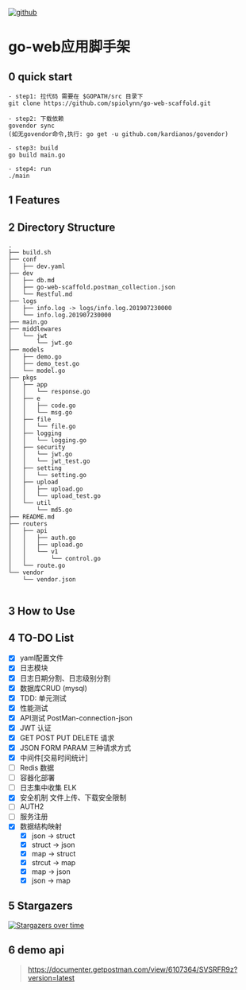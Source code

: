 [![github](https://img.shields.io/badge/github-spiolynn-brightgreen.svg)](http://panzi.online)

# go-web应用脚手架


## 0 quick start

```
- step1: 拉代码 需要在 $GOPATH/src 目录下
git clone https://github.com/spiolynn/go-web-scaffold.git

- step2: 下载依赖
govendor sync
(如无govendor命令,执行: go get -u github.com/kardianos/govendor)

- step3: build
go build main.go

- step4: run
./main

```


## 1 Features



## 2 Directory Structure

```
.
├── build.sh
├── conf
│   ├── dev.yaml
├── dev
│   ├── db.md
│   ├── go-web-scaffold.postman_collection.json
│   └── Restful.md
├── logs
│   ├── info.log -> logs/info.log.201907230000
│   └── info.log.201907230000
├── main.go
├── middlewares
│   └── jwt
│       └── jwt.go
├── models
│   ├── demo.go
│   ├── demo_test.go
│   └── model.go
├── pkgs
│   ├── app
│   │   └── response.go
│   ├── e
│   │   ├── code.go
│   │   └── msg.go
│   ├── file
│   │   └── file.go
│   ├── logging
│   │   └── logging.go
│   ├── security
│   │   └── jwt.go
│   │   └── jwt_test.go
│   ├── setting
│   │   └── setting.go
│   ├── upload
│   │   ├── upload.go
│   │   └── upload_test.go
│   └── util
│       └── md5.go
├── README.md
├── routers
│   ├── api
│   │   ├── auth.go
│   │   ├── upload.go
│   │   └── v1
│   │       └── control.go
│   └── route.go
└── vendor
    └── vendor.json


```

## 3 How to Use



## 4 TO-DO List

- [x] yaml配置文件
- [x] 日志模块
- [x] 日志日期分割、日志级别分割
- [x] 数据库CRUD (mysql)
- [X] TDD: 单元测试
- [X] 性能测试
- [X] API测试 PostMan-connection-json
- [X] JWT 认证
- [X] GET POST PUT DELETE 请求
- [X] JSON FORM PARAM 三种请求方式
- [X] 中间件[交易时间统计]
- [ ] Redis 数据
- [ ] 容器化部署
- [ ] 日志集中收集 ELK
- [X] 安全机制 文件上传、下载安全限制
- [ ] AUTH2
- [ ] 服务注册
- [x] 数据结构映射
    - [X] json -> struct
    - [X] struct -> json
    - [X] map -> struct
    - [X] strcut -> map
    - [X] map -> json
    - [X] json -> map

## 5 Stargazers


[![Stargazers over time](https://starchart.cc/spiolynn/go-web-scaffold.svg)](https://starchart.cc/spiolynn/go-web-scaffold)


## 6 demo api

> https://documenter.getpostman.com/view/6107364/SVSRFR9z?version=latest

